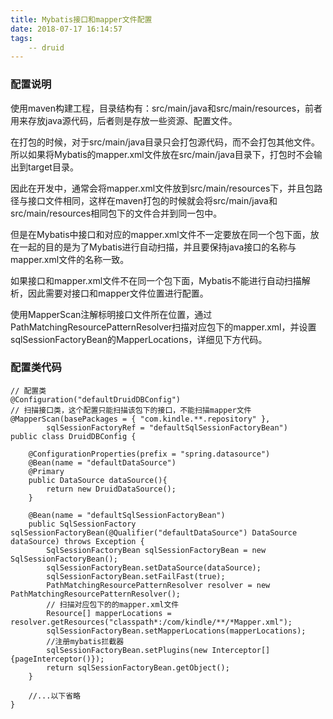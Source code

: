 ```yaml
---
title: Mybatis接口和mapper文件配置
date: 2018-07-17 16:14:57
tags:
    -- druid
---
```


### 配置说明

使用maven构建工程，目录结构有：src/main/java和src/main/resources，前者用来存放java源代码，后者则是存放一些资源、配置文件。

在打包的时候，对于src/main/java目录只会打包源代码，而不会打包其他文件。所以如果将Mybatis的mapper.xml文件放在src/main/java目录下，打包时不会输出到target目录。

因此在开发中，通常会将mapper.xml文件放到src/main/resources下，并且包路径与接口文件相同，这样在maven打包的时候就会将src/main/java和src/main/resources相同包下的文件合并到同一包中。

但是在Mybatis中接口和对应的mapper.xml文件不一定要放在同一个包下面，放在一起的目的是为了Mybatis进行自动扫描，并且要保持java接口的名称与mapper.xml文件的名称一致。

如果接口和mapper.xml文件不在同一个包下面，Mybatis不能进行自动扫描解析，因此需要对接口和mapper文件位置进行配置。

使用MapperScan注解标明接口文件所在位置，通过PathMatchingResourcePatternResolver扫描对应包下的mapper.xml，并设置sqlSessionFactoryBean的MapperLocations，详细见下方代码。

### 配置类代码

```
// 配置类
@Configuration("defaultDruidDBConfig")
// 扫描接口类，这个配置只能扫描该包下的接口，不能扫描mapper文件
@MapperScan(basePackages = { "com.kindle.**.repository" },
        sqlSessionFactoryRef = "defaultSqlSessionFactoryBean")
public class DruidDBConfig {

    @ConfigurationProperties(prefix = "spring.datasource")
    @Bean(name = "defaultDataSource")
    @Primary
    public DataSource dataSource(){
        return new DruidDataSource();
    }
    
    @Bean(name = "defaultSqlSessionFactoryBean")
    public SqlSessionFactory sqlSessionFactoryBean(@Qualifier("defaultDataSource") DataSource dataSource) throws Exception {
        SqlSessionFactoryBean sqlSessionFactoryBean = new SqlSessionFactoryBean();
        sqlSessionFactoryBean.setDataSource(dataSource);
        sqlSessionFactoryBean.setFailFast(true);
		PathMatchingResourcePatternResolver resolver = new PathMatchingResourcePatternResolver();
		// 扫描对应包下的的mapper.xml文件
		Resource[] mapperLocations = resolver.getResources("classpath*:/com/kindle/**/*Mapper.xml");
        sqlSessionFactoryBean.setMapperLocations(mapperLocations);
        //注册mybatis拦截器
        sqlSessionFactoryBean.setPlugins(new Interceptor[]{pageInterceptor()});
        return sqlSessionFactoryBean.getObject();
    }
    
    //...以下省略
}
```



